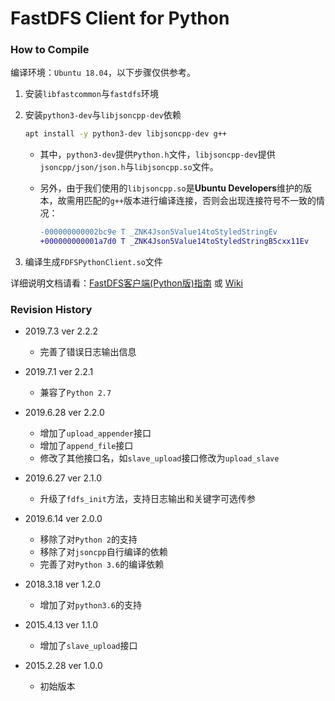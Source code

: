 # FastDFS Client for Python

### How to Compile

编译环境：`Ubuntu 18.04`，以下步骤仅供参考。

1. 安装`libfastcommon`与`fastdfs`环境

2. 安装`python3-dev`与`libjsoncpp-dev`依赖

   ```bash
   apt install -y python3-dev libjsoncpp-dev g++
   ```

   - 其中，`python3-dev`提供`Python.h`文件，`libjsoncpp-dev`提供`jsoncpp/json/json.h`与`libjsoncpp.so`文件。

   - 另外，由于我们使用的`libjsoncpp.so`是**Ubuntu Developers**维护的版本，故需用匹配的`g++`版本进行编译连接，否则会出现连接符号不一致的情况：

     ```diff
     -000000000002bc9e T _ZNK4Json5Value14toStyledStringEv
     +000000000001a7d0 T _ZNK4Json5Value14toStyledStringB5cxx11Ev
     ```

3. 编译生成`FDFSPythonClient.so`文件

详细说明文档请看：[FastDFS客户端(Python版)指南](https://blog.csdn.net/lenyusun/article/details/44057139) 或 [Wiki](https://github.com/lengyanyu258/FastDFSClient_Python/wiki)

### Revision History

- 2019.7.3 ver 2.2.2
  - 完善了错误日志输出信息

- 2019.7.1 ver 2.2.1
  - 兼容了`Python 2.7`

- 2019.6.28 ver 2.2.0
  - 增加了`upload_appender`接口
  - 增加了`append_file`接口
  - 修改了其他接口名，如`slave_upload`接口修改为`upload_slave`

- 2019.6.27 ver 2.1.0
  - 升级了`fdfs_init`方法，支持日志输出和关键字可选传参

- 2019.6.14 ver 2.0.0
  - 移除了对`Python 2`的支持
  - 移除了对`jsoncpp`自行编译的依赖
  - 完善了对`Python 3.6`的编译依赖
- 2018.3.18 ver 1.2.0
  - 增加了对`python3.6`的支持
- 2015.4.13 ver 1.1.0
  - 增加了`slave_upload`接口
- 2015.2.28 ver 1.0.0
  - 初始版本

